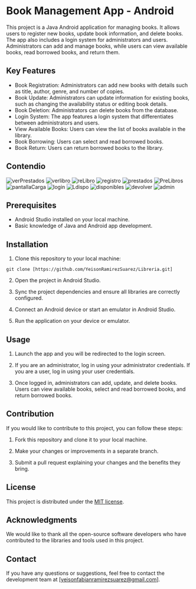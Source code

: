 # Book Management App - Android

This project is a Java Android application for managing books. It allows users to register new books, update book information, and delete books. The app also includes a login system for administrators and users. Administrators can add and manage books, while users can view available books, read borrowed books, and return them.

## Key Features

- Book Registration: Administrators can add new books with details such as title, author, genre, and number of copies.
- Book Update: Administrators can update information for existing books, such as changing the availability status or editing book details.
- Book Deletion: Administrators can delete books from the database.
- Login System: The app features a login system that differentiates between administrators and users.
- View Available Books: Users can view the list of books available in the library.
- Book Borrowing: Users can select and read borrowed books.
- Book Return: Users can return borrowed books to the library.

## Contendio

 ![verPrestados](https://github.com/YeisonRamirezSuarez/Libreria/assets/107414134/c6289233-2699-45fd-a4d8-fd9eee95acd6)
![verlibro](https://github.com/YeisonRamirezSuarez/Libreria/assets/107414134/3eb67789-dccf-47d3-955f-72b637c17717)
![reLibro](https://github.com/YeisonRamirezSuarez/Libreria/assets/107414134/6f1a171d-d8ae-4118-8020-97c132b646fc)
![registro](https://github.com/YeisonRamirezSuarez/Libreria/assets/107414134/55f70b82-0cd7-4b00-b41e-0bbc2a3c37f6)
![prestados](https://github.com/YeisonRamirezSuarez/Libreria/assets/107414134/1365a67a-a405-4fe1-a9fe-c5be6de12b4d)
![PreLibros](https://github.com/YeisonRamirezSuarez/Libreria/assets/107414134/b1d3ccf1-f996-40cd-9950-83fa408e9acd)
![pantallaCarga](https://github.com/YeisonRamirezSuarez/Libreria/assets/107414134/0f28f95c-37ca-494f-b99d-7642a8493bab)
![login](https://github.com/YeisonRamirezSuarez/Libreria/assets/107414134/e0430b1e-5b12-408b-abf9-5881797e5dec)
![Ldispo](https://github.com/YeisonRamirezSuarez/Libreria/assets/107414134/68c075ac-9f45-4a37-9486-7f8e1209ca1b)
![disponibles](https://github.com/YeisonRamirezSuarez/Libreria/assets/107414134/c2127c4f-f698-40a4-9bda-538b915976cf)
![devolver](https://github.com/YeisonRamirezSuarez/Libreria/assets/107414134/37fb300e-e231-4976-91aa-2b44bfcef0c8)
![admin](https://github.com/YeisonRamirezSuarez/Libreria/assets/107414134/41bc890b-c502-4e44-aaf8-d51b33a79bc2)


## Prerequisites

- Android Studio installed on your local machine.
- Basic knowledge of Java and Android app development.

## Installation

1. Clone this repository to your local machine:

```
git clone [https://github.com/YeisonRamirezSuarez/Libreria.git]
```

2. Open the project in Android Studio.

3. Sync the project dependencies and ensure all libraries are correctly configured.

4. Connect an Android device or start an emulator in Android Studio.

5. Run the application on your device or emulator.

## Usage

1. Launch the app and you will be redirected to the login screen.

2. If you are an administrator, log in using your administrator credentials. If you are a user, log in using your user credentials.

3. Once logged in, administrators can add, update, and delete books. Users can view available books, select and read borrowed books, and return borrowed books.

## Contribution

If you would like to contribute to this project, you can follow these steps:

1. Fork this repository and clone it to your local machine.

2. Make your changes or improvements in a separate branch.

3. Submit a pull request explaining your changes and the benefits they bring.

## License

This project is distributed under the [MIT license](LICENSE).

## Acknowledgments

We would like to thank all the open-source software developers who have contributed to the libraries and tools used in this project.

## Contact

If you have any questions or suggestions, feel free to contact the development team at [yeisonfabianramirezsuarez@gmail.com].
